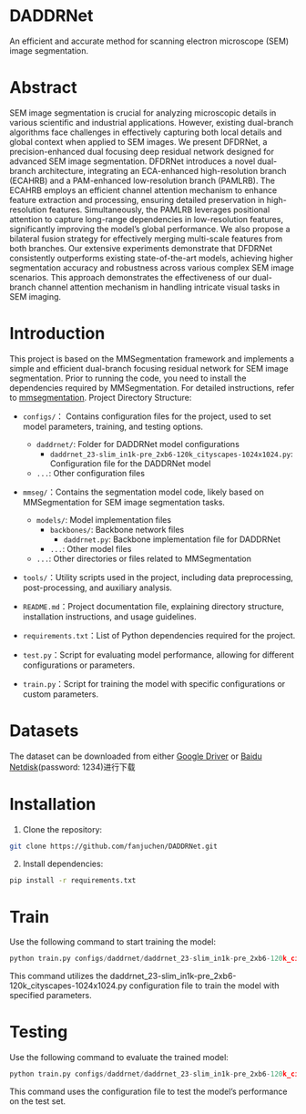 # DADDRNet
An efficient and accurate method for scanning electron microscope (SEM) image segmentation.


# Abstract
SEM image segmentation is crucial for analyzing microscopic details in various scientific and industrial applications. However, existing dual-branch algorithms face challenges in effectively capturing both local details and global context when applied to SEM images. We present DFDRNet, a precision-enhanced dual focusing deep residual network designed for advanced SEM image segmentation. DFDRNet introduces a novel dual-branch architecture, integrating an ECA-enhanced high-resolution branch (ECAHRB) and a PAM-enhanced low-resolution branch (PAMLRB). The ECAHRB employs an efficient channel attention mechanism to enhance feature extraction and processing, ensuring detailed preservation in high-resolution features. Simultaneously, the PAMLRB leverages positional attention to capture long-range dependencies in low-resolution features, significantly improving the model’s global performance. We also propose a bilateral fusion strategy for effectively merging multi-scale features from both branches. Our extensive experiments demonstrate that DFDRNet consistently outperforms existing state-of-the-art models, achieving higher segmentation accuracy and robustness across various complex SEM image scenarios. This approach demonstrates the effectiveness of our dual-branch channel attention mechanism in handling intricate visual tasks in SEM imaging.

# Introduction
This project is based on the MMSegmentation framework and implements a simple and efficient dual-branch focusing residual network for SEM image segmentation. Prior to running the code, you need to install the dependencies required by MMSegmentation. For detailed instructions, refer to [mmsegmentation](https://github.com/open-mmlab/mmsegmentation).
Project Directory Structure:
- `configs/`： Contains configuration files for the project, used to set model parameters, training, and testing options.
    - `daddrnet/`: Folder for DADDRNet model configurations
        - `daddrnet_23-slim_in1k-pre_2xb6-120k_cityscapes-1024x1024.py`: Configuration file for the DADDRNet model
    - `...`: Other configuration files
- `mmseg/`：Contains the segmentation model code, likely based on MMSegmentation for SEM image segmentation tasks.
    - `models/`: Model implementation files
        - `backbones/`: Backbone network files
            - `daddrnet.py`: Backbone implementation file for DADDRNet
        - `...`: Other model files
    - `...`: Other directories or files related to MMSegmentation
       
- `tools/`：Utility scripts used in the project, including data preprocessing, post-processing, and auxiliary analysis.
- `README.md`：Project documentation file, explaining directory structure, installation instructions, and usage guidelines.
- `requirements.txt`：List of Python dependencies required for the project.
- `test.py`：Script for evaluating model performance, allowing for different configurations or parameters.
- `train.py`：Script for training the model with specific configurations or custom parameters.


# Datasets
The dataset can be downloaded from either [Google Driver](https://drive.google.com/file/d/1sNiqTctge2mS8GGcXRYOnqSoCOK_ZavJ/view?usp=drive_link) or [Baidu Netdisk](https://pan.baidu.com/s/1YQI3O_aWJmCqR_rQ17qv-Q?pwd=1234)(password: 1234)进行下载


# Installation
1. Clone the repository:
``` bash
git clone https://github.com/fanjuchen/DADDRNet.git
``` 
2. Install dependencies:
``` bash
pip install -r requirements.txt
``` 

# Train
Use the following command to start training the model:
``` python
python train.py configs/daddrnet/daddrnet_23-slim_in1k-pre_2xb6-120k_cityscapes-1024x1024.py
```
This command utilizes the daddrnet_23-slim_in1k-pre_2xb6-120k_cityscapes-1024x1024.py configuration file to train the model with specified parameters.
# Testing
Use the following command to evaluate the trained model:
``` python
python train.py configs/daddrnet/daddrnet_23-slim_in1k-pre_2xb6-120k_cityscapes-1024x1024.py
```
This command uses the configuration file to test the model’s performance on the test set.